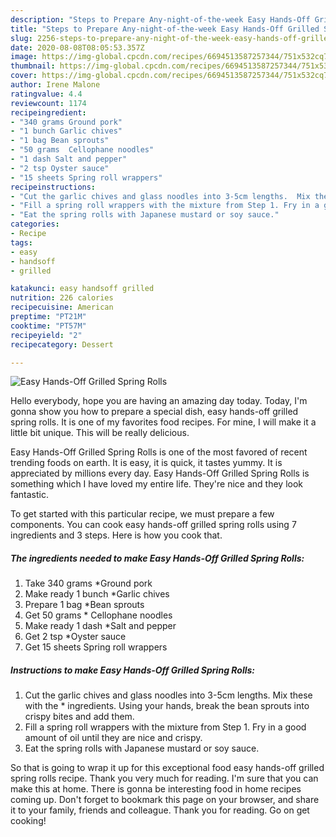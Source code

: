 ```yaml
---
description: "Steps to Prepare Any-night-of-the-week Easy Hands-Off Grilled Spring Rolls"
title: "Steps to Prepare Any-night-of-the-week Easy Hands-Off Grilled Spring Rolls"
slug: 2256-steps-to-prepare-any-night-of-the-week-easy-hands-off-grilled-spring-rolls
date: 2020-08-08T08:05:53.357Z
image: https://img-global.cpcdn.com/recipes/6694513587257344/751x532cq70/easy-hands-off-grilled-spring-rolls-recipe-main-photo.jpg
thumbnail: https://img-global.cpcdn.com/recipes/6694513587257344/751x532cq70/easy-hands-off-grilled-spring-rolls-recipe-main-photo.jpg
cover: https://img-global.cpcdn.com/recipes/6694513587257344/751x532cq70/easy-hands-off-grilled-spring-rolls-recipe-main-photo.jpg
author: Irene Malone
ratingvalue: 4.4
reviewcount: 1174
recipeingredient:
- "340 grams Ground pork"
- "1 bunch Garlic chives"
- "1 bag Bean sprouts"
- "50 grams  Cellophane noodles"
- "1 dash Salt and pepper"
- "2 tsp Oyster sauce"
- "15 sheets Spring roll wrappers"
recipeinstructions:
- "Cut the garlic chives and glass noodles into 3-5cm lengths.  Mix these with the * ingredients.  Using  your hands, break the bean sprouts into crispy bites and add them."
- "Fill a spring roll wrappers with the mixture from Step 1. Fry in a good amount of oil until they are nice and crispy."
- "Eat the spring rolls with Japanese mustard or soy sauce."
categories:
- Recipe
tags:
- easy
- handsoff
- grilled

katakunci: easy handsoff grilled 
nutrition: 226 calories
recipecuisine: American
preptime: "PT21M"
cooktime: "PT57M"
recipeyield: "2"
recipecategory: Dessert

---
```



![Easy Hands-Off Grilled Spring Rolls](https://img-global.cpcdn.com/recipes/6694513587257344/751x532cq70/easy-hands-off-grilled-spring-rolls-recipe-main-photo.jpg)

Hello everybody, hope you are having an amazing day today. Today, I'm gonna show you how to prepare a special dish, easy hands-off grilled spring rolls. It is one of my favorites food recipes. For mine, I will make it a little bit unique. This will be really delicious.

Easy Hands-Off Grilled Spring Rolls is one of the most favored of recent trending foods on earth. It is easy, it is quick, it tastes yummy. It is appreciated by millions every day. Easy Hands-Off Grilled Spring Rolls is something which I have loved my entire life. They're nice and they look fantastic.




To get started with this particular recipe, we must prepare a few components. You can cook easy hands-off grilled spring rolls using 7 ingredients and 3 steps. Here is how you cook that.

<!--inarticleads1-->

##### The ingredients needed to make Easy Hands-Off Grilled Spring Rolls:

1. Take 340 grams *Ground pork
1. Make ready 1 bunch *Garlic chives
1. Prepare 1 bag *Bean sprouts
1. Get 50 grams * Cellophane noodles
1. Make ready 1 dash *Salt and pepper
1. Get 2 tsp *Oyster sauce
1. Get 15 sheets Spring roll wrappers




<!--inarticleads2-->

##### Instructions to make Easy Hands-Off Grilled Spring Rolls:

1. Cut the garlic chives and glass noodles into 3-5cm lengths.  Mix these with the * ingredients.  Using  your hands, break the bean sprouts into crispy bites and add them.
1. Fill a spring roll wrappers with the mixture from Step 1. Fry in a good amount of oil until they are nice and crispy.
1. Eat the spring rolls with Japanese mustard or soy sauce.




So that is going to wrap it up for this exceptional food easy hands-off grilled spring rolls recipe. Thank you very much for reading. I'm sure that you can make this at home. There is gonna be interesting food in home recipes coming up. Don't forget to bookmark this page on your browser, and share it to your family, friends and colleague. Thank you for reading. Go on get cooking!
